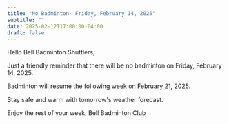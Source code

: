 ```yaml
---
title: "No Badminton- Friday, February 14, 2025"
subtitle: ""
date: 2025-02-12T17:00:00-04:00
draft: false
---
```


Hello Bell Badminton Shuttlers,

Just a friendly reminder that there will be no badminton on Friday, February 14, 2025.

Badminton will resume the following week on February 21, 2025.

Stay safe and warm with tomorrow's weather forecast.

Enjoy the rest of your week,
Bell Badminton Club
